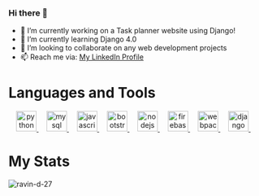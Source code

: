 
### Hi there 👋

- 🔭 I’m currently working on a Task planner website using Django!
- 🌱 I’m currently learning Django 4.0
- 👯 I’m looking to collaborate on any web development projects
- 📫 Reach me via: [My LinkedIn Profile](https://www.linkedin.com/in/sriram-ramakrishnan-110347224/)

# Languages and Tools 
<p align="center"> 
  <a href="https://www.python.org" target="_blank" rel="noreferrer"> 
    <img src="https://res.cloudinary.com/dpxlluhmw/image/upload/v1669950330/vscode-icons_file-type-python_c5h3xr.png" alt="python"  height="40"/> </a> 
    &nbsp;&nbsp;&nbsp;
  <a href="https://www.mysql.com/" target="_blank" rel="noreferrer">
    <img src="https://res.cloudinary.com/dpxlluhmw/image/upload/v1669952213/vscode-icons_file-type-mysql_ot6kle.png" alt="mysql"  height="40"/> </a> 
    &nbsp;&nbsp;&nbsp;
  <a href="https://developer.mozilla.org/en-US/docs/Web/JavaScript" target="_blank" rel="noreferrer"> 
    <img src="https://res.cloudinary.com/dpxlluhmw/image/upload/v1669950330/logos_javascript_udfsst.png" alt="javascript" height="40"/> </a> 
    &nbsp;&nbsp;&nbsp;
  <a href="https://getbootstrap.com" target="_blank" rel="noreferrer"> 
    <img src="https://res.cloudinary.com/dpxlluhmw/image/upload/v1669950330/logos_bootstrap_ffi5m2.png" alt="bootstrap"  height="40"/> </a>
    &nbsp;&nbsp;&nbsp;
  <a href="https://nodejs.org" target="_blank" rel="noreferrer"> 
    <img src="https://res.cloudinary.com/dpxlluhmw/image/upload/v1669952222/logos_nodejs-icon_tthhfj.png" alt="nodejs" height="40"/> </a> 
    &nbsp;&nbsp;&nbsp;
  <a href="https://firebase.google.com/" target="_blank" rel="noreferrer">
    <img src="https://res.cloudinary.com/dpxlluhmw/image/upload/v1669950330/vscode-icons_file-type-firebase_oy1o5u.png" alt="firebase" height="40"/> </a> 
    &nbsp;&nbsp;&nbsp;
  <a href="https://webpack.js.org" target="_blank" rel="noreferrer"> 
    <img src="https://res.cloudinary.com/dpxlluhmw/image/upload/v1669951082/logos_webpack_dovi7f.png" alt="webpack"  height="40"/> </a> 
    &nbsp;&nbsp;&nbsp;
  <a href="https://www.djangoproject.com/" target="_blank" rel="noreferrer"> 
    <img src="https://res.cloudinary.com/dpxlluhmw/image/upload/v1669950330/vscode-icons_file-type-django_tazcra.png" alt="django" height="40"/> </a> 
    &nbsp;&nbsp;&nbsp;
</p>

# My Stats
<!-- 
<p>&nbsp;<img align="center" src="https://github-readme-stats.vercel.app/api?username=Sriram-Ramakrishnan&show_icons=true&locale=en" alt="Sriram-Ramakrishnan" /></p>
 -->
<p><img align="center" src="https://github-readme-streak-stats.herokuapp.com/?user=Sriram-Ramakrishnan&" alt="ravin-d-27" /></p>
